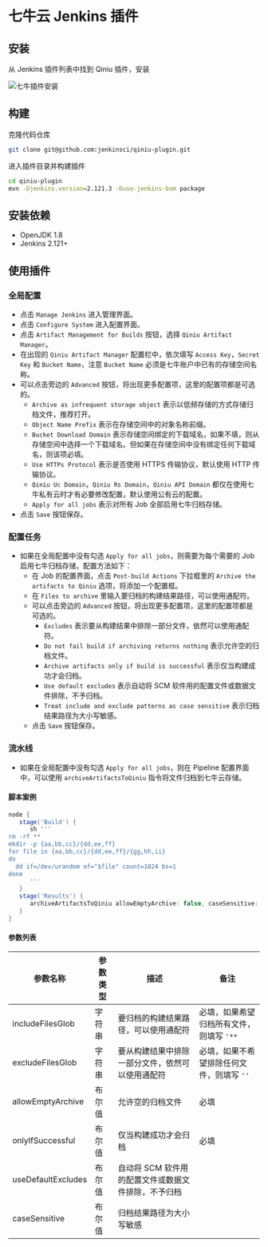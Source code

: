 # 七牛云 Jenkins 插件

## 安装

从 Jenkins 插件列表中找到 Qiniu 插件，安装

![七牛插件安装](https://user-images.githubusercontent.com/321962/73899773-96ddd180-48c8-11ea-8395-4acf746e2817.png)

## 构建

克隆代码仓库

```bash
git clone git@github.com:jenkinsci/qiniu-plugin.git
```

进入插件目录并构建插件

```bash
cd qiniu-plugin
mvn -Djenkins.version=2.121.3 -Duse-jenkins-bom package
```

## 安装依赖

- OpenJDK 1.8
- Jenkins 2.121+

## 使用插件

### 全局配置

- 点击 `Manage Jenkins` 进入管理界面。
- 点击 `Configure System` 进入配置界面。
- 点击 `Artifact Management for Builds` 按钮，选择 `Qiniu Artifact Manager`。
- 在出现的 `Qiniu Artifact Manager` 配置栏中，依次填写 `Access Key`，`Secret Key` 和 `Bucket Name`，注意 `Bucket Name` 必须是七牛账户中已有的存储空间名称。
- 可以点击旁边的 `Advanced` 按钮，将出现更多配置项，这里的配置项都是可选的。
	- `Archive as infrequent storage object` 表示以低频存储的方式存储归档文件，推荐打开。
	- `Object Name Prefix` 表示在存储空间中的对象名称前缀。
	- `Bucket Download Domain` 表示存储空间绑定的下载域名，如果不填，则从存储空间中选择一个下载域名。但如果在存储空间中没有绑定任何下载域名，则该项必填。
	- `Use HTTPs Protocol` 表示是否使用 HTTPS 传输协议，默认使用 HTTP 传输协议。
	- `Qiniu Uc Domain`，`Qiniu Rs Domain`，`Qiniu API Domain` 都仅在使用七牛私有云时才有必要修改配置，默认使用公有云的配置。
	- `Apply for all jobs` 表示对所有 Job 全部启用七牛归档存储。
- 点击 `Save` 按钮保存。

### 配置任务

- 如果在全局配置中没有勾选 `Apply for all jobs`，则需要为每个需要的 Job 启用七牛归档存储，配置方法如下：
  - 在 Job 的配置界面，点击 `Post-build Actions` 下拉框里的 `Archive the artifacts to Qiniu` 选项，将添加一个配置框。
  - 在 `Files to archive` 里输入要归档的构建结果路径，可以使用通配符。
  - 可以点击旁边的 `Advanced` 按钮，将出现更多配置项，这里的配置项都是可选的。
    - `Excludes` 表示要从构建结果中排除一部分文件，依然可以使用通配符。
    - `Do not fail build if archiving returns nothing` 表示允许空的归档文件。
    - `Archive artifacts only if build is successful` 表示仅当构建成功才会归档。
    - `Use default excludes` 表示自动将 SCM 软件用的配置文件或数据文件排除，不予归档。
    - `Treat include and exclude patterns as case sensitive` 表示归档结果路径为大小写敏感。
  - 点击 `Save` 按钮保存。

### 流水线

- 如果在全局配置中没有勾选 `Apply for all jobs`，则在 Pipeline 配置界面中，可以使用 `archiveArtifactsToQiniu` 指令将文件归档到七牛云存储。

#### 脚本案例

```groovy
node {
   stage('Build') {
      sh '''
rm -rf **
mkdir -p {aa,bb,cc}/{dd,ee,ff}
for file in {aa,bb,cc}/{dd,ee,ff}/{gg,hh,ii}
do
  dd if=/dev/urandom of="$file" count=1024 bs=1
done
      '''
   }
   stage('Results') {
      archiveArtifactsToQiniu allowEmptyArchive: false, caseSensitive: false, excludeFilesGlob: '', includeFilesGlob: '**', onlyIfSuccessful: false, useDefaultExcludes: false
   }
}
```

#### 参数列表

| 参数名称         | 参数类型 | 描述 | 备注                                      |
| ---------------- | -------- | -------- | ----------------------------------------- |
| includeFilesGlob | 字符串   | 要归档的构建结果路径，可以使用通配符 |必填，如果希望归档所有文件，则填写 `'**`|
| excludeFilesGlob | 字符串   | 要从构建结果中排除一部分文件，依然可以使用通配符 | 必填，如果不希望排除任何文件，则填写 `''` |
| allowEmptyArchive  | 布尔值   | 允许空的归档文件 | 必填 |
| onlyIfSuccessful | 布尔值 | 仅当构建成功才会归档 | 必填 |
| useDefaultExcludes | 布尔值 | 自动将 SCM 软件用的配置文件或数据文件排除，不予归档 |                                      |
| caseSensitive | 布尔值 | 归档结果路径为大小写敏感 |                                     |



